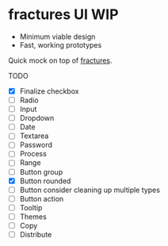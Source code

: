 # fractures UI WIP

* Minimum viable design
* Fast, working prototypes

Quick mock on top of [fractures](https://github.com/fractures/fractures).

TODO

* [x] Finalize checkbox
* [ ] Radio
* [ ] Input
* [ ] Dropdown
* [ ] Date
* [ ] Textarea
* [ ] Password
* [ ] Process
* [ ] Range
* [ ] Button group
* [x] Button rounded
* [ ] Button consider cleaning up multiple types
* [ ] Button action
* [ ] Tooltip
* [ ] Themes
* [ ] Copy
* [ ] Distribute
